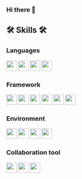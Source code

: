 ### Hi there 👋

<!--
**dlsgur2845/dlsgur2845** is a ✨ _special_ ✨ repository because its `README.md` (this file) appears on your GitHub profile.

Here are some ideas to get you started:

- 🔭 I’m currently working on ...
- 🌱 I’m currently learning ...
- 👯 I’m looking to collaborate on ...
- 🤔 I’m looking for help with ...
- 💬 Ask me about ...
- 📫 How to reach me: ...
- 😄 Pronouns: ...
- ⚡ Fun fact: ...
-->

## 🛠 Skills 🛠  

### Languages
<div>
<img src="https://img.shields.io/badge/Python-3776AB.svg?&style=flat-square&logo=Python&logoColor=white" height="27">
<img src="https://img.shields.io/badge/C-A8B9CC.svg?&style=flat-square&logo=C&logoColor=white" height="27">
<img src="https://img.shields.io/badge/C++-00599C.svg?&style=flat-square&logo=C++&logoColor=white" height="27">
<img src="https://img.shields.io/badge/Java-007396.svg?&style=flat-square&logo=Java&logoColor=white" height="27">
</div>

### Framework
<div>
<img src="https://img.shields.io/badge/PyTorch-EE4C2C.svg?&style=flat-square&logo=PyTorch&logoColor=white" height="27">
<img src="https://img.shields.io/badge/TensorFlow-FF6F00.svg?&style=flat-square&logo=TensorFlow&logoColor=white" height="27">
<img src="https://img.shields.io/badge/Jupyter-F37626.svg?&style=flat-square&logo=Jupyter&logoColor=white" height="27">
<img src="https://img.shields.io/badge/scikit-learn-F7931E.svg?&style=flat-square&logo=scikit-learn&logoColor=white" height="27">
<img src="https://img.shields.io/badge/Android-3DDC84.svg?&style=flat-square&logo=Android&logoColor=white" height="27">
<img src="https://img.shields.io/badge/Spring-6DB33F.svg?&style=flat-square&logo=Spring&logoColor=white" height="27">
</div>

### Environment
<div>
<img src="https://img.shields.io/badge/Kubernetes-326CE5.svg?&style=flat-square&logo=Kubernetes&logoColor=white" height="27">
<img src="https://img.shields.io/badge/Docker-2496ED.svg?&style=flat-square&logo=Docker&logoColor=white" height="27">
<img src="https://img.shields.io/badge/Slurm-326CE5.svg?&style=flat-square&" height="27">
<img src="https://img.shields.io/badge/Ubuntu-E95420.svg?&style=flat-square&logo=Ubuntu&logoColor=white" height="27">
</div>

### Collaboration tool
<div>
<img src="https://img.shields.io/badge/Slack-4A154B.svg?&style=flat-square&logo=Slack&logoColor=white" height="27">
<img src="https://img.shields.io/badge/Microsoft Teams-6264A7.svg?&style=flat-square&logo=Microsoft Teams&logoColor=white" height="27">
<img src="https://img.shields.io/badge/Mattermost-0058CC.svg?&style=flat-square&logo=Mattermost&logoColor=white" height="27">
</div>
